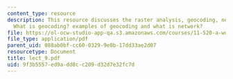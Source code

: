 ```yaml
---
content_type: resource
description: This resource discusses the raster analysis, geocoding, network analysis,
  What is geocoding? examples of geocoding and what is network?
file: https://ol-ocw-studio-app-qa.s3.amazonaws.com/courses/11-520-a-workshop-on-geographic-information-systems-fall-2005/9f3b5557ed9add8cc209d32d7e32fc7d_lect_9.pdf
file_type: application/pdf
parent_uid: 088ab0bf-cc60-0329-9e0b-17dd33ae2d07
resourcetype: Document
title: lect_9.pdf
uid: 9f3b5557-ed9a-dd8c-c209-d32d7e32fc7d
---
```

